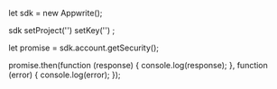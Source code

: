 let sdk = new Appwrite();

sdk
    setProject('')
    setKey('')
;

let promise = sdk.account.getSecurity();

promise.then(function (response) {
    console.log(response);
}, function (error) {
    console.log(error);
});